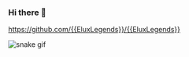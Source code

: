 ### Hi there 👋

<!--
**EluxLegends/EluxLegends** is a ✨ _special_ ✨ repository because its `README.md` (this file) appears on your GitHub profile.

Here are some ideas to get you started:

- 🔭 I’m currently working on ...
- 🌱 I’m currently learning ...
- 👯 I’m looking to collaborate on ...
- 🤔 I’m looking for help with ...
- 💬 Ask me about ...
- 📫 How to reach me: ...
- 😄 Pronouns: ...
- ⚡ Fun fact: ...
-->
https://github.com/{{EluxLegends}}/{{EluxLegends}}



![snake gif](https://github.com/YOUR_USERNAME/YOUR_USERNAME/blob/output/github-contribution-grid-snake.gif)
